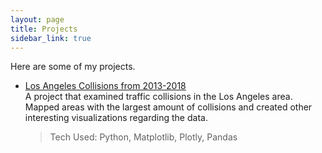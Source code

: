 ```yaml
---
layout: page
title: Projects
sidebar_link: true
---
```


Here are some of my projects.

- [Los Angeles Collisions from 2013-2018](https://github.com/thomasdoan/LA_Collisions/blob/master/Collisions.ipynb)  
    A project that examined traffic collisions in the Los Angeles area. Mapped areas with the largest amount of collisions and created other interesting visualizations regarding the data. 
    > Tech Used: Python, Matplotlib, Plotly, Pandas
